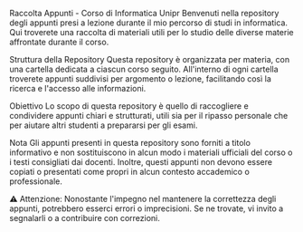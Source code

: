 Raccolta Appunti - Corso di Informatica Unipr
Benvenuti nella repository degli appunti presi a lezione durante il mio percorso di studi in informatica. Qui troverete una raccolta di materiali utili per lo studio delle diverse materie affrontate durante il corso.

Struttura della Repository
Questa repository è organizzata per materia, con una cartella dedicata a ciascun corso seguito. All'interno di ogni cartella troverete appunti suddivisi per argomento o lezione, facilitando così la ricerca e l'accesso alle informazioni.

Obiettivo
Lo scopo di questa repository è quello di raccogliere e condividere appunti chiari e strutturati, utili sia per il ripasso personale che per aiutare altri studenti a prepararsi per gli esami.

Nota
Gli appunti presenti in questa repository sono forniti a titolo informativo e non sostituiscono in alcun modo i materiali ufficiali del corso o i testi consigliati dai docenti. Inoltre, questi appunti non devono essere copiati o presentati come propri in alcun contesto accademico o professionale.

⚠️ Attenzione: Nonostante l'impegno nel mantenere la correttezza degli appunti, potrebbero esserci errori o imprecisioni. Se ne trovate, vi invito a segnalarli o a contribuire con correzioni.
